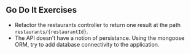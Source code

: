 ## Go Do It Exercises

* Refactor the restaurants controller to return one result at the path `restaurants/{restaurantId}`.
* The API doesn't have a notion of persistance.  Using the mongoose ORM, try to add database connectivity to the application.

